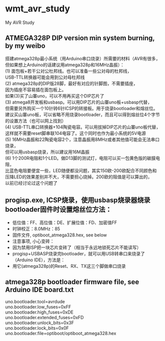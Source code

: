 # wmt_avr_study
My AVR Study

## ATMEGA328P DIP version min system burning, by my weibo    
搭建atmega328p最小系统（用Arduino串口烧录）所需要的材料（AVR有很多，  
但如果想上Arduino的话建议用atmega328p和16MHz晶振）：    
(1) 面包板+若干公对公杜邦线。也可以准备一些公对母的杜邦线，  
USB-TTL转换器可能会用到公对母杜邦线  
(2) atmega328p的DIP版28脚，最好有对应的针脚图，不需要插座，  
因为插座不容易插在面包板上。  
如果(3)买了山寨uno，可以不用再买这个DIP芯片了  
(3) atmega8开发板和usbasp。可以用DIP芯片的山寨uno板+usbasp代替，  
但需要另外购买一个10针转6针ICSP的转接板。用于烧录bootloader和熔丝位。  
建议买山寨uno板，可以省略不用烧录bootloader，而且可以得到熔丝位4个字节  
的设置方法（也可以网上找到）  
(4) USB-TTL串口转换器+104陶瓷电容。可以用拔掉DIP芯片的山寨uno板代替，  
这样就不需要reset脚串联104电容了。这个同时也作为最小系统的5V电源  
(5) 16MHz晶振和22陶瓷电容2个，注意晶振用8MHz或者其他值可能会无法串口烧录，  
但可以用usbasp烧录，所以建议用16M晶振  
(6) 1个200R电阻和1个LED。做D13脚的测试灯，电阻可以买一包黄色版的碳膜电阻，  
比蓝色电阻要便宜一些，LED随便都没问题，其实150欧-200欧配合不同颜色和  
压降LED的效果差别并不大，不需要担心烧掉。200欧的阻值是可以算出的，  
以前已经讨论过这个问题了  

## progisp.exe, ICSP烧录，使用usbasp烧录器烧录bootloader固件时设置熔丝位方法：  
* 低位值：FF、高位值：DE、扩展位值：FD、加密值FF  
* 时钟校正：8.0MHz：85  
* 固件文件, optiboot_atmega328.hex, see below  
* 注意事项, 小心变砖：  
* 因为禁用ISP把一块芯片变砖了（相当于永远地锁死芯片不能读写）  
* progisp+USBASP烧录完bootloader，就可以用USB转串口来烧录了（Arduino IDE），方法是：  
* 用它(atmega328p)的Reset、RX、TX这三个脚做串口烧录  

## atmega328p bootloader firmware file, see Arduino IDE board.txt    
uno.bootloader.tool=avrdude  
uno.bootloader.low_fuses=0xFF  
uno.bootloader.high_fuses=0xDE  
uno.bootloader.extended_fuses=0xFD  
uno.bootloader.unlock_bits=0x3F  
uno.bootloader.lock_bits=0x0F  
uno.bootloader.file=optiboot/optiboot_atmega328.hex  
